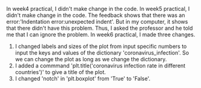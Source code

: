 In week4 practical, I didn't make change in the code.
In week5 practical, I didn't make change in the code. The feedback shows that there was an error:'Indentation error:unexpected indent'. But in my computer, it shows that there didn't have this problem. Thus, I asked the professor and he told me that I can ignore the problem.
In week6 practical, I made three changes.
1. I changed labels and sizes of the plot from input specific numbers to input the keys and values of the dictionary 'coronavirus_infection'. So we can change the plot as long as we change the dictionary. 
2. I added a commmand 'plt.title('coronavirus infection rate in different countries')' to give a title of the plot.
3. I changed 'notch' in 'plt.boxplot' from 'True' to 'False'.

